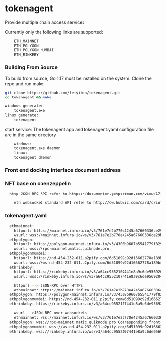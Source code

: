 # tokenagent
Provide multiple chain access services

Currently only the following links are supported:
```bash
    ETH_MAINNET
    ETH_POLYGON
    ETH_POLYGON_MUMBAI
    ETH_RINKEBY
```

### Building From Source

To build from source, Go 1.17  must be
installed on the system. Clone the repo and run
make:
```bash
git clone https://github.com/feiyiban/tokenagent.git
cd tokenagent && make

windows generate:
    tokenagent.exe
linux generate:
    tokenagent
```
start service:
The tokenagent app and tokenagent.yaml configuration file are in the same directory
```bash
    windows:
    tokenagent.exe daemon
    linux:
    tokenagent daemon
```

### Front end docking interface document address
### NFT base on openzeppelin
```bash
  http JSON-RPC API refer to https://documenter.getpostman.com/view/17454164/UVsTq2KR
	
	eth websocket standard API refer to http://cw.hubwiz.com/card/c/infura-api/1/1/2/
```

### tokenagent.yaml
```bash
  ethmainnet: 
    httpurl: https://mainnet.infura.io/v3/761e7e2b770e4245a67660336ce29bfd
    wsurl: wss://mainnet.infura.io/ws/v3/761e7e2b770e4245a67660336ce29bfd
  ethpolygon: 
    httpurl: https://polygon-mainnet.infura.io/v3/4308b9607b5541779f829c7b28f16866
    wsurl: wss://rpc-mainnet.matic.quiknode.pro
  ethpolygonmumbai: 
    httpurl: https://nd-454-232-011.p2pify.com/6d51099c92d16662778a189b4d0aa0e3
    wsurl: wss://ws-nd-454-232-011.p2pify.com/6d51099c92d16662778a189b4d0aa0e3
  ethrinkeby: 
    httpurl: https://rinkeby.infura.io/v3/a64cc9552107441e8a9c6de95692045f
    wsurl: wss://rinkeby.infura.io/ws/v3/a64cc9552107441e8a9c6de95692045f

	httpurl --> JSON-RPC over HTTPs
	ethmainnet: https://mainnet.infura.io/v3/761e7e2b770e4245a67660336ce29bfd Corresponding front-end docking dictionary ETH_MAINNET
  ethpolygon: https://polygon-mainnet.infura.io/v3/4308b9607b5541779f829c7b28f16866 Corresponding front-end docking dictionary ETH_POLYGON
  ethpolygonmumbai: https://nd-454-232-011.p2pify.com/6d51099c92d16662778a189b4d0aa0e3 Corresponding front-end docking dictionary ETH_POLYGON_MUMBAI
  ethrinkeby: https://rinkeby.infura.io/v3/a64cc9552107441e8a9c6de95692045f Corresponding front-end docking dictionary ETH_RINKEBY
	
	wsurl -->JSON-RPC over websockets 
	ethmainnet: wss://mainnet.infura.io/ws/v3/761e7e2b770e4245a67660336ce29bfd Corresponding front-end ws://localhost:9001/ethmainnet
  ethpolygon: wss://rpc-mainnet.matic.quiknode.pro Corresponding front-end ws://localhost:9001/ethpolygon
  ethpolygonmumbai: wss://ws-nd-454-232-011.p2pify.com/6d51099c92d16662778a189b4d0aa0e3 ws://localhost:9001/ethpolygonmumbai
  ethrinkeby: wss://rinkeby.infura.io/ws/v3/a64cc9552107441e8a9c6de95692045f ws://localhost:9001/ethrinkeby
		
```
